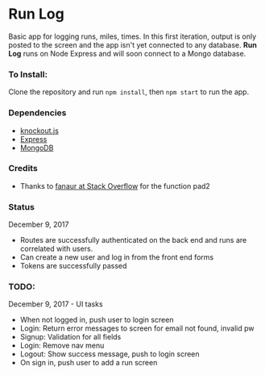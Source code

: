 # Run Log
Basic app for logging runs, miles, times. In this first iteration, output is only posted to the screen and the app isn't yet connected to any database. **Run Log** runs on Node Express and will soon connect to a Mongo database.


### To Install:

Clone the repository and run `npm install`, then `npm start` to run the app.

### Dependencies

- [knockout.js](http://knockoutjs.com/)
- [Express](https://expressjs.com/)
- [MongoDB](https://www.mongodb.com/)

### Credits

- Thanks to [fanaur at Stack Overflow](http://stackoverflow.com/questions/8043026/javascript-format-number-to-have-2-digit) for the function pad2

### Status
December 9, 2017
- Routes are successfully authenticated on the back end and runs are correlated with users.
- Can create a new user and log in from the front end forms
- Tokens are successfully passed

### TODO:
December 9, 2017 - UI tasks
- When not logged in, push user to login screen
- Login: Return error messages to screen for email not found, invalid pw
- Signup: Validation for all fields
- Login: Remove nav menu
- Logout: Show success message, push to login screen
- On sign in, push user to add a run screen
